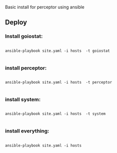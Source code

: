 Basic install for perceptor using ansible
<h2>Deploy</h2>
<h3>Install goiostat:</h3>
<pre>
<code>
ansible-playbook site.yaml -i hosts  -t goiostat
</code>
</pre>
<h3>install perceptor:</h3>
<pre>
<code>
ansible-playbook site.yaml -i hosts  -t perceptor
</code>
</pre>
<h3>install system:</h3>
<pre>
<code>
ansible-playbook site.yaml -i hosts  -t system
</code>
</pre>
<h3>install everything:</h3>
<pre>
<code>
ansible-playbook site.yaml -i hosts
</code>
</pre>

